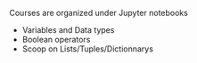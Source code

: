 

Courses are organized under Jupyter notebooks


* Variables and Data types
* Boolean operators
* Scoop on Lists/Tuples/Dictionnarys

